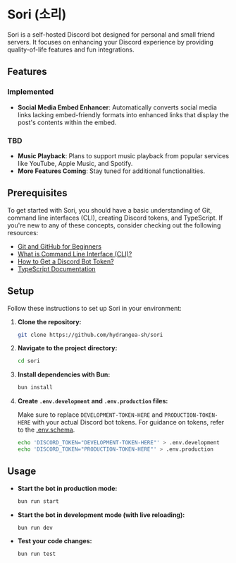 # Sori (소리)

Sori is a self-hosted Discord bot designed for personal and small friend servers. It focuses on enhancing your Discord experience by providing quality-of-life features and fun integrations.

## Features

### Implemented

- **Social Media Embed Enhancer**: Automatically converts social media links lacking embed-friendly formats into enhanced links that display the post's contents within the embed.

### TBD

- **Music Playback**: Plans to support music playback from popular services like YouTube, Apple Music, and Spotify.
- **More Features Coming**: Stay tuned for additional functionalities.

## Prerequisites

To get started with Sori, you should have a basic understanding of Git, command line interfaces (CLI), creating Discord tokens, and TypeScript. If you're new to any of these concepts, consider checking out the following resources:

- [Git and GitHub for Beginners](https://guides.github.com/activities/hello-world/)
- [What is Command Line Interface (CLI)?](https://www.w3schools.com/whatis/whatis_cli.asp)
- [How to Get a Discord Bot Token?](https://discordgsm.com/guide/how-to-get-a-discord-bot-token)
- [TypeScript Documentation](https://www.typescriptlang.org/docs/)

## Setup

Follow these instructions to set up Sori in your environment:

1. **Clone the repository:**

    ```bash
   git clone https://github.com/hydrangea-sh/sori
   ```

2. **Navigate to the project directory:**

   ```bash
   cd sori
   ```

3. **Install dependencies with Bun:**

   ```bash
   bun install
   ```

4. **Create `.env.development` and `.env.production` files:**

   Make sure to replace `DEVELOPMENT-TOKEN-HERE` and `PRODUCTION-TOKEN-HERE` with your actual Discord bot tokens. For guidance on tokens, refer to the [.env.schema](https://github.com/hydrangea-sh/sori/blob/main/.env.schema).

   ```bash
   echo 'DISCORD_TOKEN="DEVELOPMENT-TOKEN-HERE"' > .env.development
   echo 'DISCORD_TOKEN="PRODUCTION-TOKEN-HERE"' > .env.production
   ```

## Usage

- **Start the bot in production mode:**

  ```bash
  bun run start
  ```

- **Start the bot in development mode (with live reloading):**

  ```bash
  bun run dev
  ```

- **Test your code changes:**

  ```bash
  bun run test
  ```
